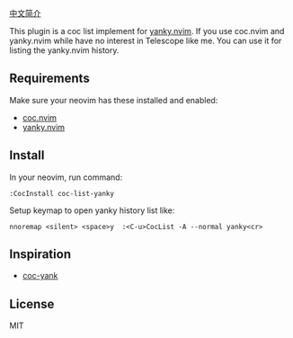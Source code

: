 [中文简介](https://blog.hexuhua.vercel.app/post/24)

This plugin is a coc list implement for [yanky.nvim](https://github.com/gbprod/yanky.nvim). If you use coc.nvim and yanky.nvim while have no interest in Telescope like me. You can use it for listing the yanky.nvim history.

## Requirements

Make sure your neovim has these installed and enabled:

-   [coc.nvim](https://github.com/neoclide/coc.nvim)
-   [yanky.nvim](https://github.com/gbprod/yanky.nvim)

## Install

In your neovim, run command:

```shell
:CocInstall coc-list-yanky
```

Setup keymap to open yanky history list like:

```vimscript
nnoremap <silent> <space>y  :<C-u>CocList -A --normal yanky<cr>
```

## Inspiration

-   [coc-yank](https://github.com/neoclide/coc-yank)

## License

MIT
